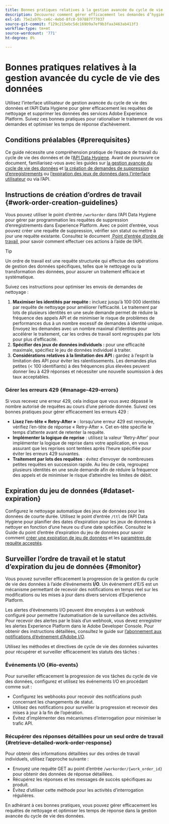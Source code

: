 ```yaml
---
title: Bonnes pratiques relatives à la gestion avancée du cycle de vie des données
description: Découvrez comment gérer efficacement les demandes d’hygiène des données dans Adobe Experience Platform à l’aide de l’interface utilisateur de gestion avancée du cycle de vie des données et de l’API Data Hygiene. Ce guide couvre les bonnes pratiques telles que la maximisation des identités par requête, la spécification de jeux de données individuels et la limitation de l’API pour éviter les ralentissements. Le document comprend des instructions pour configurer le nettoyage automatique des jeux de données, comment surveiller les statuts des ordres de travail et des méthodes détaillées de récupération des réponses. Suivez ces pratiques pour rationaliser le traitement de vos demandes et optimiser les temps de réponse.
exl-id: 75e2a97b-ce6c-4ebd-8fc8-597887f77037
source-git-commit: f129c215ebc5dc169b9a7ef9b3faa3463ab413f3
workflow-type: tm+mt
source-wordcount: '771'
ht-degree: 0%

---
```


# Bonnes pratiques relatives à la gestion avancée du cycle de vie des données

Utilisez l’interface utilisateur de gestion avancée du cycle de vie des données et l’API Data Hygiene pour gérer efficacement les requêtes de nettoyage et supprimer les données des services Adobe Experience Platform. Suivez ces bonnes pratiques pour rationaliser le traitement de vos demandes et optimiser les temps de réponse d’achèvement.

## Conditions préalables {#prerequisites}

Ce guide nécessite une compréhension pratique de l’espace de travail du cycle de vie des données et de l’[API Data Hygiene](./api/overview.md). Avant de poursuivre ce document, familiarisez-vous avec les guides sur [la gestion avancée du cycle de vie des données](./home.md) et [la création de demandes de suppression d’enregistrements](./ui/record-delete.md) ou [l’expiration des jeux de données dans l’interface utilisateur](./ui/dataset-expiration.md) ou via l’API.

## Instructions de création d’ordres de travail {#work-order-creation-guidelines}

Vous pouvez utiliser le point d’entrée `/workorder` dans l’API Data Hygiene pour gérer par programmation les requêtes de suppression d’enregistrements dans Experience Platform. Avec ce point d’entrée, vous pouvez créer une requête de suppression, vérifier son statut ou mettre à jour une requête existante. Consultez le document [&#x200B; Point d’entrée d’ordre de travail &#x200B;](./api/workorder.md) pour savoir comment effectuer ces actions à l’aide de l’API.

>[!TIP]
>
>Un ordre de travail est une requête structurée qui effectue des opérations de gestion des données spécifiques, telles que le nettoyage ou la transformation des données, pour assurer un traitement efficace et systématique.

Suivez ces instructions pour optimiser les envois de demandes de nettoyage :

1. **Maximiser les identités par requête :** incluez jusqu’à 100 000 identités par requête de nettoyage pour améliorer l’efficacité. Le traitement par lots de plusieurs identités en une seule demande permet de réduire la fréquence des appels API et de minimiser le risque de problèmes de performances dus à un nombre excessif de demandes à identité unique. Envoyez les demandes avec un nombre maximal d’identités pour accélérer le traitement, car les ordres de travail sont regroupés par lots pour plus d’efficacité.
2. **Spécifier des jeux de données individuels :** pour une efficacité maximale, spécifiez le jeu de données individuel à traiter.
3. **Considérations relatives à la limitation des API :** gardez à l’esprit la limitation des API pour éviter les ralentissements. Les demandes plus petites (&lt; 100 identifiants) à des fréquences plus élevées peuvent donner lieu à 429 réponses et nécessiter une nouvelle soumission à des taux acceptables.

### Gérer les erreurs 429 {#manage-429-errors}

Si vous recevez une erreur 429, cela indique que vous avez dépassé le nombre autorisé de requêtes au cours d’une période donnée. Suivez ces bonnes pratiques pour gérer efficacement les erreurs 429 :

- **Lisez l’en-tête « Retry-After »** : lorsqu’une erreur 429 est renvoyée, vérifiez l’en-tête de réponse « Retry-After ». Cet en-tête spécifie le temps d’attente avant de retenter la requête.
- **Implémenter la logique de reprise** : utilisez la valeur &#39;Retry-After&#39; pour implémenter la logique de reprise dans votre application, en vous assurant que les reprises sont tentées après l’heure spécifiée pour éviter les erreurs 429 suivantes.
- **Traitement par lots des requêtes** : évitez d’envoyer de nombreuses petites requêtes en succession rapide. Au lieu de cela, regroupez plusieurs identités en une seule demande afin de réduire la fréquence des appels et de minimiser le risque d’atteindre les limites de débit.

## Expiration du jeu de données {#dataset-expiration}

Configurez le nettoyage automatique des jeux de données pour les données de courte durée. Utilisez le point d’entrée `/ttl` de l’API Data Hygiene pour planifier des dates d’expiration pour les jeux de données à nettoyer en fonction d’une heure ou d’une date spécifiée. Consultez le Guide du point d’entrée d’expiration du jeu de données pour savoir comment [créer une expiration de jeu de données](./api/dataset-expiration.md) et les [paramètres de requête acceptés](./api/dataset-expiration.md#query-params).

## Surveiller l’ordre de travail et le statut d’expiration du jeu de données {#monitor}

Vous pouvez surveiller efficacement la progression de la gestion du cycle de vie des données à l’aide d’événements **I/O**. Un événement d’E/S est un mécanisme permettant de recevoir des notifications en temps réel sur les modifications ou les mises à jour dans divers services d’Experience Platform.

Les alertes d’événements I/O peuvent être envoyées à un webhook configuré pour permettre l’automatisation de la surveillance des activités. Pour recevoir des alertes par le biais d’un webhook, vous devez enregistrer les alertes Experience Platform dans le Adobe Developer Console. Pour obtenir des instructions détaillées, consultez le guide sur [l’abonnement aux notifications d’événement d’Adobe I/O](../observability/alerts/subscribe.md).

Utilisez les méthodes et directives de cycle de vie des données suivantes pour récupérer et surveiller efficacement les statuts des tâches :

### Événements I/O {#io-events}

Pour surveiller efficacement la progression de vos tâches du cycle de vie des données, configurez et utilisez les événements I/O en procédant comme suit :

- Configurez les webhooks pour recevoir des notifications push concernant les changements de statut.
- Utilisez des notifications pour surveiller la progression et recevoir des mises à jour à la fin de l’opération.
- Évitez d’implémenter des mécanismes d’interrogation pour minimiser le trafic API.

### Récupérer des réponses détaillées pour un seul ordre de travail {#retrieve-detailed-work-order-response}

Pour obtenir des informations détaillées sur des ordres de travail individuels, utilisez l’approche suivante :

- Envoyez une requête GET au point d’entrée `/workorder/{work_order_id}` pour obtenir des données de réponse détaillées.
- Récupérez les réponses et les messages de succès spécifiques au produit.
- Évitez d’utiliser cette méthode pour les activités d’interrogation régulières.

En adhérant à ces bonnes pratiques, vous pouvez gérer efficacement les requêtes de nettoyage et optimiser les temps de réponse dans la gestion avancée du cycle de vie des données.
